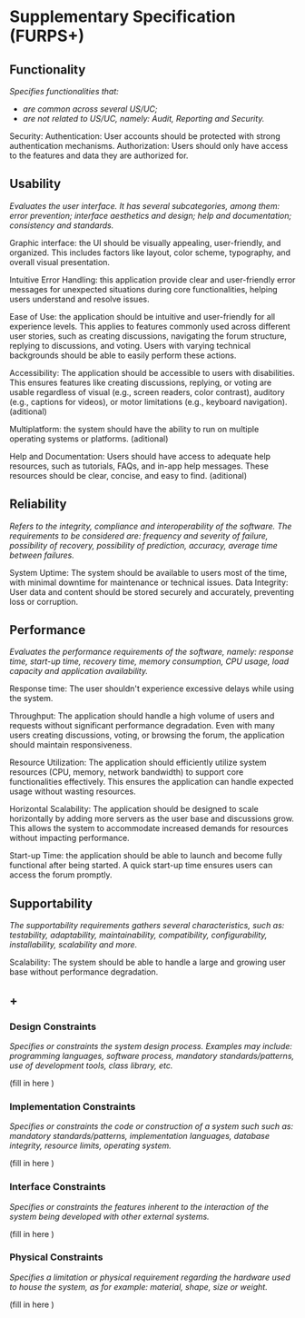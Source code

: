 # Supplementary Specification (FURPS+)


## Functionality

_Specifies functionalities that:_

- _are common across several US/UC;_
- _are not related to US/UC, namely: Audit, Reporting and Security._


Security: 
Authentication: User accounts should be protected with strong authentication mechanisms.
Authorization: Users should only have access to the features and data they are authorized for.

## Usability 

_Evaluates the user interface. It has several subcategories,
among them: error prevention; interface aesthetics and design; help and
documentation; consistency and standards._


Graphic interface: the UI should be visually appealing, user-friendly, and organized. This includes factors like layout, color scheme, typography, and overall visual presentation.


Intuitive Error Handling: this application provide clear and user-friendly error messages for unexpected situations during core functionalities, helping users understand and resolve issues.


Ease of Use: the application should be intuitive and user-friendly for all experience levels. This applies to features commonly used across different user stories, such as creating discussions, navigating the forum structure, replying to discussions, and voting. Users with varying technical backgrounds should be able to easily perform these actions.

Accessibility: The application should be accessible to users with disabilities. This ensures features like creating discussions, replying, or voting are usable regardless of visual (e.g., screen readers, color contrast), auditory (e.g., captions for videos), or motor limitations (e.g., keyboard navigation). (aditional)

Multiplatform: the system should have the ability to run on multiple operating systems or platforms. (aditional) 

Help and Documentation: Users should have access to adequate help resources, such as tutorials, FAQs, and in-app help messages. These resources should be clear, concise, and easy to find. (aditional)



## Reliability
_Refers to the integrity, compliance and interoperability of the software. The requirements to be considered are: frequency and severity of failure, possibility of recovery, possibility of prediction, accuracy, average time between failures._


System Uptime: The system should be available to users most of the time, with minimal downtime for maintenance or technical issues.
Data Integrity: User data and content should be stored securely and accurately, preventing loss or corruption.

## Performance
_Evaluates the performance requirements of the software, namely: response time, start-up time, recovery time, memory consumption, CPU usage, load capacity and application availability._

Response time: The user shouldn't experience excessive delays while using the system.

Throughput: The application should handle a high volume of users and requests without significant performance degradation. Even with many users creating discussions, voting, or browsing the forum, the application should maintain responsiveness.

Resource Utilization: The application should efficiently utilize system resources (CPU, memory, network bandwidth) to support core functionalities effectively. This ensures the application can handle expected usage without wasting resources.

Horizontal Scalability: The application should be designed to scale horizontally by adding more servers as the user base and discussions grow. This allows the system to accommodate increased demands for resources without impacting performance.

Start-up Time: the application should be able to launch and become fully functional after being started. A quick start-up time ensures users can access the forum promptly.





## Supportability
_The supportability requirements gathers several characteristics, such as:
testability, adaptability, maintainability, compatibility,
configurability, installability, scalability and more._ 



Scalability: The system should be able to handle a large and growing user base without performance degradation.


## +

### Design Constraints

_Specifies or constraints the system design process. Examples may include: programming languages, software process, mandatory standards/patterns, use of development tools, class library, etc._
  

(fill in here )


### Implementation Constraints

_Specifies or constraints the code or construction of a system such
such as: mandatory standards/patterns, implementation languages,
database integrity, resource limits, operating system._


(fill in here )


### Interface Constraints
_Specifies or constraints the features inherent to the interaction of the
system being developed with other external systems._


(fill in here )

### Physical Constraints

_Specifies a limitation or physical requirement regarding the hardware used to house the system, as for example: material, shape, size or weight._

(fill in here )